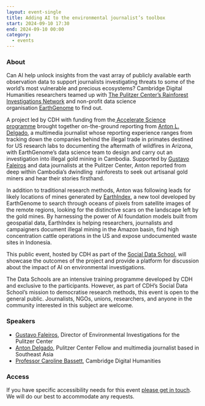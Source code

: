 ```yaml
---
layout: event-single
title: Adding AI to the environmental journalist’s toolbox
start: 2024-09-10 17:30
end: 2024-09-10 00:00
category:
  - events
---
```

### **About**

Can AI help unlock insights from the vast array of publicly available earth observation data to support journalists investigating threats to some of the world’s most vulnerable and precious ecosystems? Cambridge Digital Humanities researchers teamed up with [The Pulitzer Center’s Rainforest Investigations Network](https://pulitzercenter.org/journalism/initiatives/rainforest-investigations-network) and non-profit data science organisation [EarthGenome](https://www.earthgenome.org/) to find out. 

A project led by CDH with funding from the[ Accelerate Science programme](https://acceleratescience.github.io/) brought together on-the-ground reporting from [Anton L. Delgado](https://www.antondelgado.com/), a multimedia journalist whose reporting experience ranges from tracking down the companies behind the illegal trade in primates destined for US research labs to documenting the aftermath of wildfires in Arizona, with EarthGenome’s data science team to design and carry out an investigation into illegal gold mining in Cambodia. Supported by [Gustavo Faleiros](https://pulitzercenter.org/people/gustavo-faleiros) and data journalists at the Pulitzer Center, Anton reported from deep within Cambodia’s dwindling  rainforests to seek out artisanal gold miners and hear their stories firsthand. 

In addition to traditional research methods, Anton was following leads for likely locations of mines generated by [EarthIndex](https://www.earthgenome.org/earth-index), a new tool developed by EarthGenome to search through oceans of pixels from satellite images of the remote regions, looking for the distinctive scars on the landscape left by the gold mines. By harnessing the power of AI foundation models built from geospatial data, EarthIndex is helping researchers, journalists and campaigners document illegal mining in the Amazon basin, find high concentration cattle operations in the US and expose undocumented waste sites in Indonesia. 

This public event, hosted by CDH as part of the [Social Data School](https://www.cdh.cam.ac.uk/events/37961/), will showcase the outcomes of the project and provide a platform for discussion about the impact of AI on environmental investigations. 

The Data Schools are an intensive training programme developed by CDH and exclusive to the participants. However, as part of CDH’s Social Data School’s mission to democratise research methods, this event is open to the general public. Journalists, NGOs, unions, researchers, and anyone in the community interested in this subject are welcome.

### **Speakers**

* [Gustavo Faleiros](https://pulitzercenter.org/people/gustavo-faleiros), Director of Environmental Investigations for the Pulitzer Center
* [Anton Delgado](https://pulitzercenter.org/people/anton-delgado), Pulitzer Center Fellow and multimedia journalist based in Southeast Asia
* [Professor Caroline Bassett](https://www.cdh.cam.ac.uk/about/people/caroline-bassett/), Cambridge Digital Humanities 

### **Access**

If you have specific accessibility needs for this event [please get in touch](mailto:comms.events@cdh.cam.ac.uk). We will do our best to accommodate any requests.